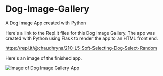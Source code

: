 # Dog-Image-Gallery
A Dog Image App created with Python

Here's a link to the Repl.it files for this Dog Image Gallery.  The app was created with Python using Flask to render the app to an HTML front end.

https://repl.it/@chaudhryna/210-L5-Soft-Selecting-Dog-Select-Random

Here's an image of the finished app.

![Image of Dog Image Gallery App]()
